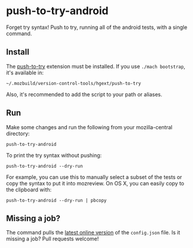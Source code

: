 # push-to-try-android
Forget try syntax! Push to try, running all of the android tests, with
a single command.

## Install

The [push-to-try][] extension must be installed. If you use  `./mach
bootstrap`, it's available in:

    ~/.mozbuild/version-control-tools/hgext/push-to-try

Also, it's recommended to add the script to your path or aliases.

## Run
Make some changes and run the following from your mozilla-central directory:

    push-to-try-android

To print the try syntax without pushing:

    push-to-try-android --dry-run

For example, you can use this to manually select a subset of the tests
or copy the syntax to put it into mozreview. On OS X, you can easily
copy to the clipboard with:

    push-to-try-android --dry-run | pbcopy

## Missing a job?
The command pulls the [latest online version][conf] of the `config.json`
file. Is it missing a job? Pull requests welcome!

[conf]: https://github.com/mcomella/push-to-try-android/blob/master/config.json
[push-to-try]: https://hg.mozilla.org/hgcustom/version-control-tools/file/tip/hgext/push-to-try

